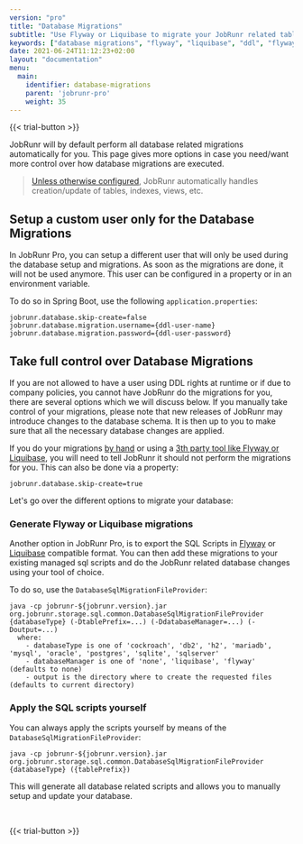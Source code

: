 ```yaml
---
version: "pro"
title: "Database Migrations"
subtitle: "Use Flyway or Liquibase to migrate your JobRunr related tables"
keywords: ["database migrations", "flyway", "liquibase", "ddl", "flyway migrations", "liquibase migrations", "sql server migration", "sql migration", "flyway database migration", "migrating data from one database to another", "sql database migration", "flyway data migration", "flyway liquibase", "data migrator", "database migration flyway", "database migration java", "java database migrations"]
date: 2021-06-24T11:12:23+02:00
layout: "documentation"
menu: 
  main: 
    identifier: database-migrations
    parent: 'jobrunr-pro'
    weight: 35
---
```

{{< trial-button >}}

JobRunr will by default perform all database related migrations automatically for you. This page gives more options in case you need/want more control over how database migrations are executed.

> [Unless otherwise configured](#take-full-control-over-database-migrations), JobRunr automatically handles creation/update of tables, indexes, views, etc.

## Setup a custom user only for the Database Migrations
In JobRunr Pro, you can setup a different user that will only be used during the database setup and migrations. As soon as the migrations are done, it will not be used anymore. This user can be configured in a property or in an environment variable.

To do so in Spring Boot, use the following `application.properties`:

```
jobrunr.database.skip-create=false
jobrunr.database.migration.username={ddl-user-name}
jobrunr.database.migration.password={ddl-user-password}
```

## Take full control over Database Migrations

If you are not allowed to have a user using DDL rights at runtime or if due to company policies, you cannot have JobRunr do the migrations for you, there are several options which we will discuss below. If you manually take control of your migrations, please note that new releases of JobRunr may introduce changes to the database schema. It is then up to you to make sure that all the necessary database changes are applied.

If you do your migrations [by hand](#apply-the-sql-scripts-yourself) or using a [3th party tool like Flyway or Liquibase](#generate-flyway-or-liquibase-migrations), you will need to tell JobRunr it should not perform the migrations for you. This can also be done via a property:

```
jobrunr.database.skip-create=true
```

Let's go over the different options to migrate your database:

### Generate Flyway or Liquibase migrations
Another option in JobRunr Pro, is to export the SQL Scripts in [Flyway](https://www.red-gate.com/products/flyway/community/) or [Liquibase](https://www.liquibase.com/) compatible format. You can then add these migrations to your existing managed sql scripts and do the JobRunr related database changes using your tool of choice.

To do so, use the `DatabaseSqlMigrationFileProvider`:

```
java -cp jobrunr-${jobrunr.version}.jar org.jobrunr.storage.sql.common.DatabaseSqlMigrationFileProvider {databaseType} (-DtablePrefix=...) (-DdatabaseManager=...) (-Doutput=...)
  where:
    - databaseType is one of 'cockroach', 'db2', 'h2', 'mariadb', 'mysql', 'oracle', 'postgres', 'sqlite', 'sqlserver'
    - databaseManager is one of 'none', 'liquibase', 'flyway' (defaults to none)
    - output is the directory where to create the requested files (defaults to current directory)
```

### Apply the SQL scripts yourself
You can always apply the scripts yourself by means of the `DatabaseSqlMigrationFileProvider`:

```
java -cp jobrunr-${jobrunr.version}.jar org.jobrunr.storage.sql.common.DatabaseSqlMigrationFileProvider {databaseType} ({tablePrefix})
```

This will generate all database related scripts and allows you to manually setup and update your database.

<br>

{{< trial-button >}}